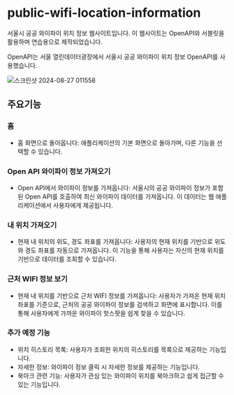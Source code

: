 # public-wifi-location-information
서울시 공공 와이파이 위치 정보 웹사이트입니다. 
이 웹사이트는 OpenAPI와 서블릿을 활용하며 연습용으로 제작되었습니다.

OpenAPI는 서울 열린데이터광장에서 서울시 공공 와이파이 위치 정보 OpenAPI를 사용했습니다.

![스크린샷 2024-08-27 011558](https://github.com/user-attachments/assets/0080370e-128b-4fd1-b521-0a71ddf7a0b5)

## 주요기능
### 홈
- 홈 화면으로 돌아옵니다: 애플리케이션의 기본 화면으로 돌아가며, 다른 기능을 선택할 수 있습니다.
### Open API 와이파이 정보 가져오기
- Open API에서 와이파이 정보를 가져옵니다: 서울시의 공공 와이파이 정보가 포함된 Open API를 호출하여 최신 와이파이 데이터를 가져옵니다. 이 데이터는 웹 애플리케이션에서 사용자에게 제공됩니다.
### 내 위치 가져오기
- 현재 내 위치의 위도, 경도 좌표를 가져옵니다: 사용자의 현재 위치를 기반으로 위도와 경도 좌표를 자동으로 가져옵니다. 이 기능을 통해 사용자는 자신의 현재 위치를 기반으로 데이터를 조회할 수 있습니다.
### 근처 WIFI 정보 보기
- 현재 내 위치를 기반으로 근처 WIFI 정보를 가져옵니다: 사용자가 가져온 현재 위치 좌표를 기준으로, 근처의 공공 와이파이 정보를 검색하고 화면에 표시합니다. 이를 통해 사용자에게 가까운 와이파이 핫스팟을 쉽게 찾을 수 있습니다.

### 추가 예정 기능
- 위치 히스토리 목록: 사용자가 조회한 위치의 히스토리를 목록으로 제공하는 기능입니다.
- 자세한 정보: 와이파이 정보 클릭 시 자세한 정보를 제공하는 기능입니다.
- 북마크 관련 기능: 사용자가 관심 있는 와이파이 위치를 북마크하고 쉽게 접근할 수 있는 기능입니다.
